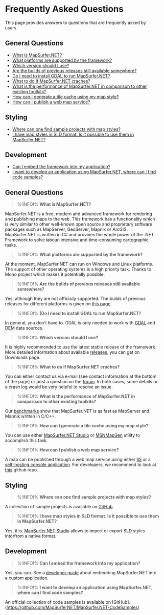 # Frequently Asked Questions

This page provides answers to questions that are frequently asked by users.

## General Questions 

- [What is MapSurfer.NET?](#What)
- [What platforms are supported by the framework?](#WhatOS)
- [Which version should I use?](#WhichVersion)
- [Are the builds of previous releases still available somewhere?](#PreviousBuilds)
- [Do I need to install GDAL to run MapSurfer.NET?](#GDALInstall)
- [What to do if MapSurfer.NET craches?](#WhatTodoIfCrashes)
- [What is the performance of MapSurfer.NET in comparison to other existing toolkits?](#WhatIsPerformance)
- [How can I generate a tile cache using my map style?](#GenTileCache)
- [How can I publish a web map service?](#PublishWebService)

## Styling 

- [Where can one find sample projects with map styles?](#WhereSampleProjects)
- [I have map styles in SLD format. Is it possible to use them in MapSurfer.NET?](#SLDStyles)

## Development 

- [Can I embed the framework into my application?](#CanEmbed)
- [I want to develop an application using MapSurfer.NET, where can I find code samples?](#WhereCodeSamples)

## General Questions 
>%!INFO!% <strong id="What">What is MapSurfer.NET?</strong>

MapSurfer.NET is a free, modern and advanced framework for rendering and publishing maps to the web. This framework has a functionality which is very similar to other well-known open source and proprietary software packages such as MapServer, GeoServer, Mapnik or ArcGIS. MapSurfer.NET is written in C# and provides the whole power of the .NET Framework to solve labour-intensive and time-consuming cartographic tasks.

>%!INFO!% <strong id="WhatOS">What platforms are supported by the framework?</strong>

At the moment, MapSurfer.NET can run on Windows and Linux platforms. The support of other operating systems is a high priority task. Thanks to Mono project which makes it potentially possible.

>%!INFO!% <strong id="PreviousBuilds">Are the builds of previous releases still available somewhere?</strong>

Yes, although they are not officially supported. The builds of previous releases for different platforms is given on [this page](/releases).

>%!INFO!% <strong id="GDALInstall"> [Do I need to install GDAL to run MapSurfer.NET?</strong>

In general, you don't have to. GDAL is only needed to work with [GDAL](usermanual/data_sources/raster/gdal.md) and [DEM](usermanual/data_sources/raster/dem.md) data sources.

>%!INFO!% <strong id="WhichVersion">Which version should I use?</strong>

It is highly recommended to use the latest stable release of the framework. More detailed information about available [releases](release-notes.md), you can get on Downloads page.

>%!INFO!% <strong id="WhatTodoIfCrashes">What to do if MapSurfer.NET craches?</strong>

You can either contact us via e-mail (see contact information at the bottom of the page) or post a question on the [forum](https://groups.google.com/forum/#!forum/mapsurfer-net). In both cases, some details or a crash log would be very helpful to resolve an issue.

>%!INFO!% <strong id="WhatIsPerformance">What is the performance of MapSurfer.NET in comparison to other existing toolkits?</strong>

Our [benchmarks](http://mapsurfernet.com/blog/benchmarking-mapping-toolkits-in-tile-seeding) show that MapSurfer.NET is as fast as MapServer and Mapnik written in C/C++.

>%!INFO!% <strong id="GenTileCache">How can I generate a tile cache using my map style?</strong>

You can use either [MapSurfer.NET Studio](/usermanual/tools/msnstudio/export-tile-cache.md) or [MSNMapGen](/usermanual/tools/msnmapgen.md) utility to accomplish this task.

>%!INFO!% <strong id="PublishWebService">How can I publish a web map service?</strong>

A map can be published through a web map service using either [IIS](usermanual/webservices/running-webservice-using-iis75) or a [self-hosting console application](usermanual/webservices/self-hosting-webservice-nancy). For developers, we recommend to look at [this](https://github.com/MapSurferNET/MapSurfer.NET-Web) github repo.


## Styling 

>%!INFO!% <strong id="WhereSampleProjects">Where can one find sample projects with map styles?</strong>

A collection of sample projects is available on [GitHub](https://github.com/MapSurferNET/MapSurfer.NET-Examples).

>%!INFO!% <strong id="SLDStyles">I have map styles in SLD format. Is it possible to use them in MapSurfer.NET?</strong>

Yes, it is. [MapSurfer.NET Studio](/usermanual/tools/msnstudio/export-import-styles.md) allows to import or export SLD styles into/from a native format. 

## Development 

>%!INFO!% <strong id="CanEmbed">Can I embed the framework into my application?</strong>

Yes, you can. See a [developer guide](devmanual/embedding-msn-in-custom-application.md) about embedding MapSurfer.NET into a custom application.

>%!INFO!% <strong id="WhereCodeSamples">I want to develop an application using MapSurfer.NET, where can I find code samples?</strong>

An official collection of code samples is available on [GitHub]. (https://github.com/MapSurferNET/MapSurfer.NET-CodeSamples)

